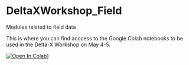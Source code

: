 # DeltaXWorkshop_Field
Modules related to field data


This is where you can find acccess to the Google Colab notebooks to be used in the Delta-X Workshop on May 4-5.

[![Open In Colab](https://colab.research.google.com/assets/colab-badge.svg)](https://colab.research.google.com/drive/15R4iwkkW5GFQEKiIqalUPbkOvkLx8RdX#scrollTo=Ye6Ro_Ac-Dph)]
